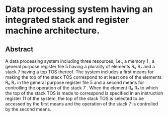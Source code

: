 # Data processing system having an integrated stack and register machine architecture.

## Abstract
A data processing system including three resources, i.e., a memory 1 , a general purpose register file 5 having a plurality of elements R₀ R₇ and a stack 7 having a top TOS thereof. The system includes a first means for making the top of the stack TOS correspond to at least one of the elements R₀ R₇ in the general purpose register file 5 and a second means for controlling the operation of the stack 7 . When the element R₀ R₇ to which the top of the stack TOS is made to correspond is specified in an instruction register 11 of the system, the top of the stack TOS is selected to be accessed by the first means and the operation of the stack 7 is controlled by the second means.